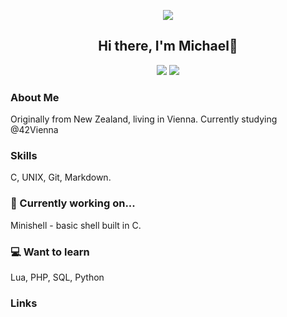 <p align="center">
    <img src="img/1.jpg"/>
</p>

<h2 align="center">
   Hi there, I'm Michael👋
</h2>

<p align="center">
    <img src="https://img.shields.io/badge/language-%20C-blue" />
    <img src="https://img.shields.io/badge/100%2F100-green" />
</p>

### About Me
Originally from New Zealand, living in Vienna.
Currently studying @42Vienna

### Skills
C, UNIX, Git, Markdown.

### 🌱 Currently working on...
Minishell - basic shell built in C.

### 💻 Want to learn
Lua, PHP, SQL, Python

### Links

<!--
**Schmitzi/schmitzi** is a ✨ _special_ ✨ repository because its `README.md` (this file) appears on your GitHub profile.

Here are some ideas to get you started:

- 🔭 I’m currently working on ...
- 🌱 I’m currently learning ...
- 👯 I’m looking to collaborate on ...
- 🤔 I’m looking for help with ...
- 💬 Ask me about ...
- 📫 How to reach me: ...
- 😄 Pronouns: ...
- ⚡ Fun fact: ...
-->
